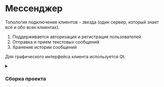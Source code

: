 # Мессенджер

Топология подключения клиентов - звезда (один сервер, который знает всё и обо всех клиентах).

1. Поддерживается авторизация и регистрация пользователей
2. Отправка и прием текстовых сообщений
3. Хранение истории сообщений

Для графического интерфейса клиента используется Qt.


<details>
    <summary><h3>Сборка проекта</h3></summary>

Для сборки проекта необходимо наличие следующих библиотек и зависимостей:
- Qt6
- boost 1.81.0 или новее
- postgreSQL
- libpqxx
- Cmake версии 3.5 или новее

Для настройки проекта необходимо:
- Создать базу данных postrgesql “messenger”
- Запустить для создания структуры БД файл MEGAADDER.sql
(содержится в проекте Server)
- Указать свои данные, используемые для подключения к БД, в
файле databaseManager.h
- Для изменения порта необходимо:
    - Изменить аргумент конструктора объекта Server в файле
main.cpp проекта Server
    - Изменить аргумент конструктора объекта Connection в
конструкторе Mainwidget в файле mainwidget.cpp проекта Client

Описание структуры проекта:
- Client содержит файлы:
    - main.cpp – главный файл
    - mainwidget.ui, mainwidget.h, mainwidget.cpp – файлы главного виджета
    - dialog.ui, dialog.h, dialog.cpp – файлы виджета диалога
    - connection.h, connection.cpp – класс Connection,
обеспечивающий связь Клиента с Сервером
    - CMakeLists.txt – файл Cmake 
- Server содержит файлы:
    - main.cpp – главный файл
    - databaseManager.h, databaseManager.cpp – класс DatabaseManager, отвечающий за связь Сервера с БД
    - server.h, server.cpp – класс Server, отвечающий за связь с Клиентом и
обработку поступающих запросов
    - CMakeLists.txt – файл Cmake
    - MEGAADDER.sql – файл, создающий структуру БД
</details>

